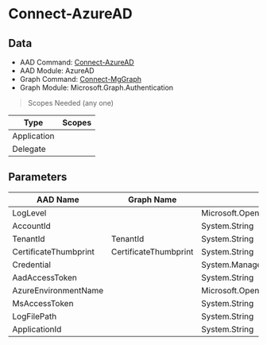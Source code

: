 # Connect-AzureAD

> 

## Data

+ AAD Command: [Connect-AzureAD](https://docs.microsoft.com/en-us/powershell/module/AzureAD/Connect-AzureAD)
+ AAD Module: AzureAD
+ Graph Command: [Connect-MgGraph](https://docs.microsoft.com/en-us/powershell/module/Microsoft.Graph.Authentication/Connect-MgGraph)
+ Graph Module: Microsoft.Graph.Authentication

> Scopes Needed (any one)

|Type|Scopes|
|---|---|
|Application||
|Delegate||

## Parameters

|AAD Name|Graph Name|AAD Type|Graph Type|Infos|
|---|---|---|---|---|
|LogLevel||Microsoft.Open.Azure.AD.CommonLibrary.LogLevel|||
|AccountId||System.String|||
|TenantId|TenantId|System.String|System.String||
|CertificateThumbprint|CertificateThumbprint|System.String|System.String||
|Credential||System.Management.Automation.PSCredential|||
|AadAccessToken||System.String|||
|AzureEnvironmentName||Microsoft.Open.Azure.AD.CommonLibrary.AzureEnvironment+EnvironmentName|||
|MsAccessToken||System.String|||
|LogFilePath||System.String|||
|ApplicationId||System.String|||

